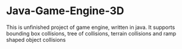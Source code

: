 # Java-Game-Engine-3D
This is unfinished project of game engine, written in java. It supports bounding box collisions, tree of collisions, terrain collisions and ramp shaped object collisions
